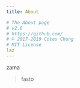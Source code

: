 ```yaml
---
title: About

# The About page
# v2.0
# https://github.com/
# © 2017-2019 Cotes Chung
# MIT License
laz
---
```

zama
> fasto
